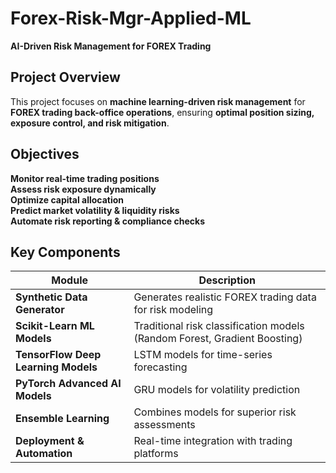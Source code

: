 # **Forex-Risk-Mgr-Applied-ML**
**AI-Driven Risk Management for FOREX Trading**

## **Project Overview**
This project focuses on **machine learning-driven risk management** for **FOREX trading back-office operations**, ensuring **optimal position sizing, exposure control, and risk mitigation**.

## **Objectives**
**Monitor real-time trading positions**  
**Assess risk exposure dynamically**  
**Optimize capital allocation**  
**Predict market volatility & liquidity risks**  
**Automate risk reporting & compliance checks**  

## **Key Components**
| **Module**         | **Description** |
|--------------------|---------------|
| **Synthetic Data Generator** | Generates realistic FOREX trading data for risk modeling |
| **Scikit-Learn ML Models** | Traditional risk classification models (Random Forest, Gradient Boosting) |
| **TensorFlow Deep Learning Models** | LSTM models for time-series forecasting |
| **PyTorch Advanced AI Models** | GRU models for volatility prediction |
| **Ensemble Learning** | Combines models for superior risk assessments |
| **Deployment & Automation** | Real-time integration with trading platforms |

